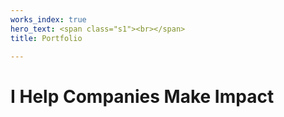 ```yaml
---
works_index: true
hero_text: <span class="s1"><br></span>
title: Portfolio

---
```

<h1 class="lead">I Help Companies <span class="outline">Make Impact</span></h1>

<WorksList />